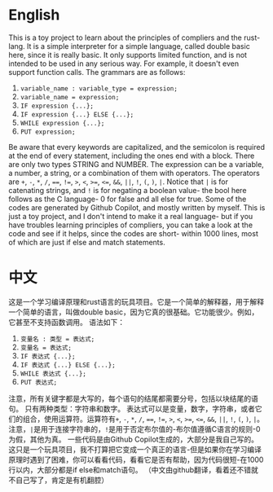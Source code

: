 # English

This is a toy project to learn about the principles of compliers and the rust-lang. It is a simple interpreter for a simple language, called double basic here, since it is really basic. It only supports limited function, and is not intended to be used in any serious way. For example, it doesn't even support function calls.
The grammars are as follows:

1. `variable_name : variable_type = expression;`
2. `variable_name = expression;`
3. `IF expression {...};`
4. `IF expression {...} ELSE {...};`
5. `WHILE expression {...};`
6. `PUT expression;`

Be aware that every keywords are capitalized, and the semicolon is required at the end of every statement, including the ones end with a block.
There are only two types STRING and NUMBER.
The expression can be a variable, a number, a string, or a combination of them with operators. The operators are `+`, `-`, `*`, `/`, `==`, `!=`, `>`, `<`, `>=`, `<=`, `&&`, `||`, `!`, `(`, `)`, `|`. Notice that `|` is for catenating strings, and `!` is for negating a boolean value- the bool here follows as the C language- 0 for false and all else for true.
Some of the codes are generated by Github Copilot, and mostly written by myself.
This is just a toy project, and I don't intend to make it a real language- but if you have troubles learning principles of compliers, you can take a look at the code and see if it helps, since the codes are short- within 1000 lines, most of which are just if else and match statements.

# 中文
这是一个学习编译原理和rust语言的玩具项目。它是一个简单的解释器，用于解释一个简单的语言，叫做double basic，因为它真的很基础。它功能很少。例如，它甚至不支持函数调用。
语法如下：

1. `变量名 : 类型 = 表达式;`
2. `变量名 = 表达式;`
3. `IF 表达式 {...};`
4. `IF 表达式 {...} ELSE {...};`
5. `WHILE 表达式 {...};`
6. `PUT 表达式;`

注意，所有关键字都是大写的，每个语句的结尾都需要分号，包括以块结尾的语句。
只有两种类型：字符串和数字。
表达式可以是变量，数字，字符串，或者它们的组合，使用运算符。运算符有`+`, `-`, `*`, `/`, `==`, `!=`, `>`, `<`, `>=`, `<=`, `&&`, `||`, `!`, `(`, `)`, `|`。注意，`|`是用于连接字符串的，`!`是用于否定布尔值的-布尔值遵循C语言的规则-0为假，其他为真。
一些代码是由Github Copilot生成的，大部分是我自己写的。
这只是一个玩具项目，我不打算把它变成一个真正的语言-但是如果你在学习编译原理时遇到了困难，你可以看看代码，看看它是否有帮助，因为代码很短-在1000行以内，大部分都是if else和match语句。
（中文由github翻译，看着还不错就不自己写了，肯定是有机翻腔）
